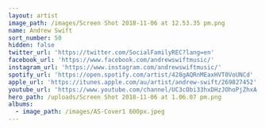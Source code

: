 ```yaml
---
layout: artist
image_path: /images/Screen Shot 2018-11-06 at 12.53.35 pm.png
name: Andrew Swift
sort_number: 50
hidden: false
twitter_url: 'https://twitter.com/SocialFamilyREC?lang=en'
facebook_url: 'https://www.facebook.com/andrewswiftmusic/'
instagram_url: 'https://www.instagram.com/andrewswiftmusic/'
spotify_url: 'https://open.spotify.com/artist/428gAQRnMEaxHVT0VoUNCd'
apple_url: 'https://itunes.apple.com/au/artist/andrew-swift/269827452'
youtube_url: 'https://www.youtube.com/channel/UC3cObi33hxDHzJOhoPjZhxA'
hero_path: /uploads/Screen Shot 2018-11-06 at 1.06.07 pm.png
albums:
  - image_path: /images/AS-Cover1 600px.jpeg
---
```


